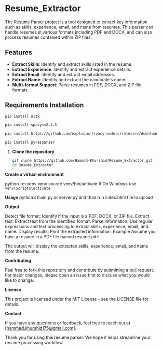 # Resume_Extractor

The Resume Parser project is a tool designed to extract key information such as skills, experience, email, and name from resumes. This parser can handle resumes in various formats including PDF and DOCX, and can also process resumes contained within ZIP files.

## Features

- **Extract Skills**: Identify and extract skills listed in the resume.
- **Extract Experience**: Identify and extract experience details.
- **Extract Email**: Identify and extract email addresses.
- **Extract Name**: Identify and extract the candidate's name.
- **Multi-format Support**: Parse resumes in PDF, DOCX, and ZIP file formats.

## Requirements Installation
 ```bash
pip install nltk

pip install spacy==2.3.5

pip install https://github.com/explosion/spacy-models/releases/download/en_core_web_sm-2.3.1/en_core_web_sm-2.3.1.tar.gz

pip install pyresparser
```

1. **Clone the repository**

   ```bash
   git clone https://github.com/Hammad-Khurshid/Resume_Extractor.git
   cd Resume_Extractor

**Create a virtual environment**

python -m venv venv
source venv/bin/activate  # On Windows use `venv\Scripts\activate`

**Usage**
python3 main.py or server.py
and then run index.html file to upload 

**Output**

Detect file format: Identify if the input is a PDF, DOCX, or ZIP file.
Extract text: Extract text from the identified format.
Parse information: Use regular expressions and text processing to extract skills, experience, email, and name.
Display results: Print the extracted information.
Example
Assume you have a resume in a PDF file named resume.pdf:

The output will display the extracted skills, experience, email, and name from the resume.

**Contributing**

Feel free to fork this repository and contribute by submitting a pull request. For major changes, please open an issue first to discuss what you would like to change.

**License**

This project is licensed under the MIT License - see the LICENSE file for details.

**Contact**

If you have any questions or feedback, feel free to reach out at [hammad.khurshid175@gmail.com].

Thank you for using this resume parser. We hope it helps streamline your resume processing workflow.
